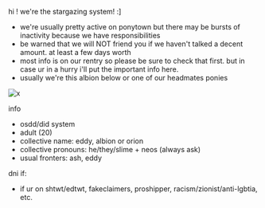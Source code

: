 hi ! we're the stargazing system! :]

- we're usually pretty active on ponytown but there may be bursts of inactivity because we have responsibilities
- be warned that we will NOT friend you if we haven't talked a decent amount. at least a few days worth
- most info is on our rentry so please be sure to check that first. but in case ur in a hurry i'll put the important info here.
- usually we're this albion below or one of our headmates ponies

![x](https://i.imgur.com/gT8yilJ.png)

info
- osdd/did system
- adult (20)
- collective name: eddy, albion or orion
- collective pronouns: he/they/slime + neos (always ask)
- usual fronters: ash, eddy

dni if:
- if ur on shtwt/edtwt, fakeclaimers, proshipper, racism/zionist/anti-lgbtia, etc.
